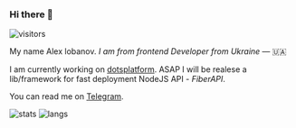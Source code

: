 ### Hi there 👋

![visitors](https://visitor-badge.glitch.me/badge?page_id=sergeysova.sergeysova)

My name Alex lobanov. _I am from frontend Developer from Ukraine_ — 🇺🇦

I am currently working on [dotsplatform](https://dotsplatform.comp). ASAP I will be realese a lib/framework for fast deployment NodeJS API - _FiberAPI_.

You can read me on [Telegram](https://t.me/sashkayello).

![stats](https://github-readme-stats.vercel.app/api?username=sergeysova&show_icons=true&hide_border=true&&count_private=true&include_all_commits=true)
![langs](https://github-readme-stats.vercel.app/api/top-langs/?username=sashayello&exclude_repo=KNN-Image-Classification&show_icons=true&hide_border=true&layout=compact&langs_count=8)
